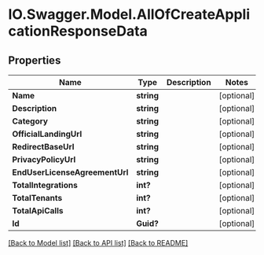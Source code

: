 # IO.Swagger.Model.AllOfCreateApplicationResponseData
## Properties

Name | Type | Description | Notes
------------ | ------------- | ------------- | -------------
**Name** | **string** |  | [optional] 
**Description** | **string** |  | [optional] 
**Category** | **string** |  | [optional] 
**OfficialLandingUrl** | **string** |  | [optional] 
**RedirectBaseUrl** | **string** |  | [optional] 
**PrivacyPolicyUrl** | **string** |  | [optional] 
**EndUserLicenseAgreementUrl** | **string** |  | [optional] 
**TotalIntegrations** | **int?** |  | [optional] 
**TotalTenants** | **int?** |  | [optional] 
**TotalApiCalls** | **int?** |  | [optional] 
**Id** | **Guid?** |  | [optional] 

[[Back to Model list]](../README.md#documentation-for-models) [[Back to API list]](../README.md#documentation-for-api-endpoints) [[Back to README]](../README.md)

